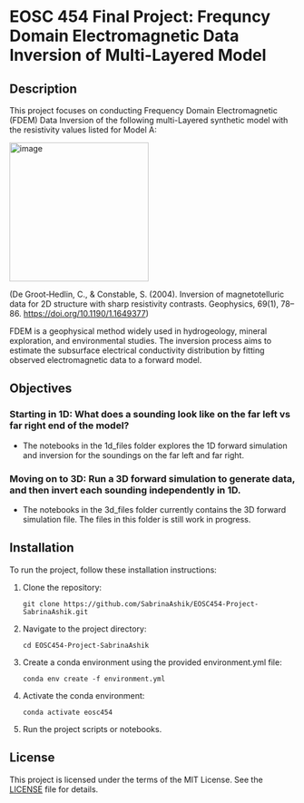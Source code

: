 # EOSC 454 Final Project: Frequncy Domain Electromagnetic Data Inversion of Multi-Layered Model

## Description

This project focuses on conducting Frequency Domain Electromagnetic (FDEM) Data Inversion of the following  multi-Layered synthetic model with the resistivity values listed for Model A:

<img width="245" alt="image" src="https://github.com/SabrinaAshik/EOSC454-Project-SabrinaAshik/assets/70414346/aa39796a-020f-413b-8bba-9faf54f8a7c0">

(De Groot‐Hedlin, C., & Constable, S. (2004). Inversion of magnetotelluric data for 2D structure with sharp resistivity contrasts. Geophysics, 69(1), 78–86. https://doi.org/10.1190/1.1649377)

FDEM is a geophysical method widely used in hydrogeology, mineral exploration, and environmental studies. The inversion process aims to estimate the subsurface electrical conductivity distribution by fitting observed electromagnetic data to a forward model.

## Objectives
### Starting in 1D: What does a sounding look like on the far left vs far right end of the model?
- The notebooks in the 1d_files folder explores the 1D forward simulation and inversion for the soundings on the far left and far right.
### Moving on to 3D: Run a 3D forward simulation to generate data, and then invert each sounding independently in 1D.
- The notebooks in the 3d_files folder currently contains the 3D forward simulation file. The files in this folder is still work in progress.

## Installation

To run the project, follow these installation instructions:

1. Clone the repository:

    ```
    git clone https://github.com/SabrinaAshik/EOSC454-Project-SabrinaAshik.git
    ```

2. Navigate to the project directory:

    ```
    cd EOSC454-Project-SabrinaAshik
    ```

3. Create a conda environment using the provided environment.yml file:

    ```
    conda env create -f environment.yml
    ```

4. Activate the conda environment:

    ```
    conda activate eosc454
    ```

5. Run the project scripts or notebooks.

## License

This project is licensed under the terms of the MIT License. See the [LICENSE](LICENSE) file for details.

